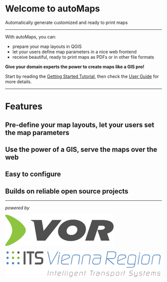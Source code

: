# Welcome to autoMaps

Automatically generate customized and ready to print maps

---

With autoMaps, you can:

* prepare your map layouts in QGIS
* let your users define map parameters in a nice web frontend
* receive beautiful, ready to print maps as PDFs or in other file formats

__Give your domain experts the power to create maps like a GIS pro!__

Start by reading the 
[Getting Started Tutorial](getting_started.md), then check the 
[User Guide](user_guide/overview.md) for more details.

---

# Features

## Pre-define your map layouts, let your users set the map parameters

## Use the power of a GIS, serve the maps over the web

## Easy to configure

## Builds on reliable open source projects

---

_powered by_

[![VOR](img/VorLogo.min.349px.white.png)](https://vor.at)

[![ITS Vienna Region](img/logo_its_standard_b150px.jpg)](https://its-viennaregion.at/en/index.html)